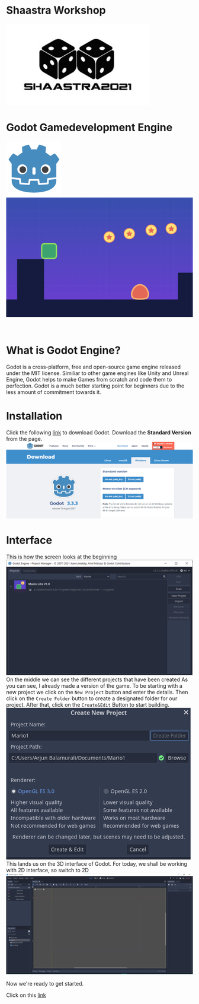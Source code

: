 # Shaastra Workshop
![Shaastra_logo](Getting_Started/Images/shaastra_logo.jpg)

# Godot Gamedevelopment Engine
![Godot Logo](Getting_Started/Images/Godot_Logo.png)           
![Godot_Game](Getting_Started/Images/Godot_Game.png)

</br>

# What is Godot Engine?
Godot is a cross-platform, free and open-source game engine released under the MIT license. Similiar to other game engines like Unity and Unreal Engine, Godot helps to make Games from scratch and code them to perfection. Godot is a much better starting point for beginners due to the less amount of commitment towards it.

# Installation
Click the following [link](https://godotengine.org/download) to download Godot. Download the <b> Standard Version </b> from the page.
![webpage](Getting_Started/Images/Godot_page.png)

# Interface
This is how the screen looks at the beginning
![firstscreen](Getting_Started/Images/firstscreen.png)
On the middle we can see the different projects that have been created
As you can see, I already made a version of the game. 
To be starting with a new project we click on the ``` New Project ``` button and enter the details. Then click on the ```Create Folder``` button to create a designated folder for our project. After that, click on the ```Create&Edit``` Button to start building.
![create](Getting_Started/Images/create.png)
<br>
This lands us on the 3D interface of Godot. For today, we shall be working with 2D interface, so switch to 2D
![2D](Getting_Started/Images/2D.png)

Now we're ready to get started.

Click on this [link](Getting_Started/Assets.md)

